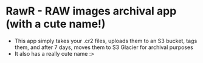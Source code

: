 # RawR - RAW images archival app (with a cute name!)

- This app simply takes your .cr2 files, uploads them to an S3 bucket, tags them, and after 7 days, moves them to S3 Glacier for archival purposes
- It also has a really cute name :>
